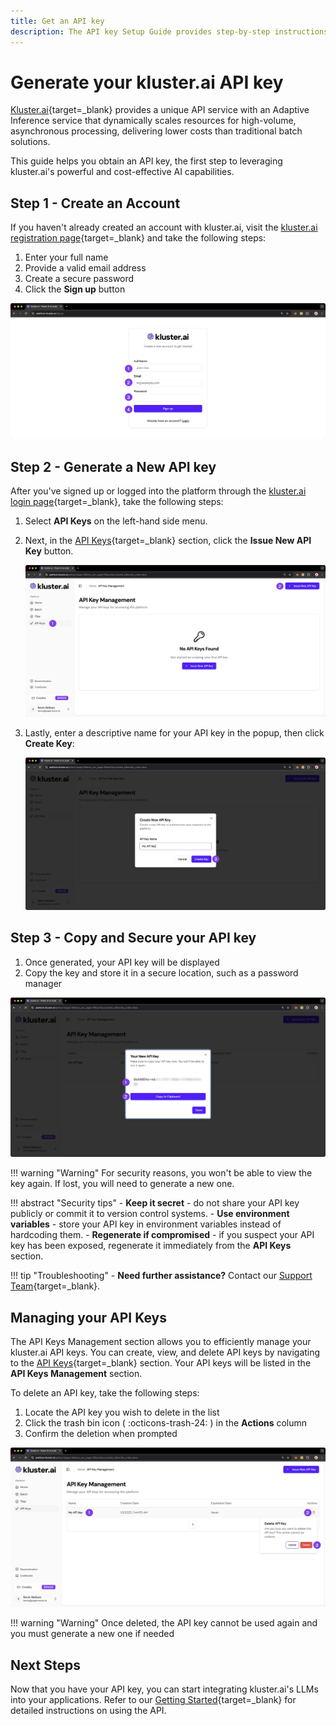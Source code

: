 ```yaml
---
title: Get an API key
description: The API key Setup Guide provides step-by-step instructions for generating and managing your personal API key, enabling secure access to our services and ensuring seamless integration with your applications.
---
```


# Generate your kluster.ai API key

[Kluster.ai](https://www.kluster.ai/){target=\_blank}  provides a unique API service with an Adaptive Inference service that dynamically scales resources for high-volume, asynchronous processing, delivering lower costs than traditional batch solutions.

This guide helps you obtain an API key, the first step to leveraging kluster.ai's powerful and cost-effective AI capabilities.


## Step 1 - Create an Account

If you haven't already created an account with kluster.ai, visit the [kluster.ai registration page](https://platform.kluster.ai/signup){target=\_blank} and take the following steps: 

1. Enter your full name
2. Provide a valid email address
3. Create a secure password
4. Click the **Sign up** button

![Signup Page](/images/get-started/key-gen/image-1.webp)

## Step 2 - Generate a New API key

After you've signed up or logged into the platform through the [kluster.ai login page](https://platform.kluster.ai/login){target=\_blank}, take the following steps:

1. Select **API Keys** on the left-hand side menu.

2. Next, in the [API Keys](https://platform.kluster.ai/apikeys){target=\_blank} section, click the **Issue New API Key** button.

    ![Issue New API Key](/images/get-started/key-gen/image-2.webp)

3. Lastly, enter a descriptive name for your API key in the popup, then click **Create Key**:

    ![Generate API Key](/images/get-started/key-gen/image-3.webp)

## Step 3 - Copy and Secure your API key

1. Once generated, your API key will be displayed
2. Copy the key and store it in a secure location, such as a password manager

![Copy API key](/images/get-started/key-gen/image-4.webp)

!!! warning "Warning"
    For security reasons, you won't be able to view the key again. If lost, you will need to generate a new one.

!!! abstract "Security tips"
    - **Keep it secret** - do not share your API key publicly or commit it to version control systems.
    - **Use environment variables** - store your API key in environment variables instead of hardcoding them.
    - **Regenerate if compromised** - if you suspect your API key has been exposed, regenerate it immediately from the **API Keys** section.

!!! tip "Troubleshooting"
    - **Need further assistance?** Contact our [Support Team](https://calendly.com/klusterai-jacob/support-call){target=\_blank}.

## Managing your API Keys

The API Keys Management section allows you to efficiently manage your kluster.ai API keys. You can create, view, and delete API keys by navigating to the [API Keys](https://platform.kluster.ai/apikeys){target=\_blank} section. Your API keys will be listed in the **API Keys Management** section.

To delete an API key, take the following steps:

1. Locate the API key you wish to delete in the list
2. Click the trash bin icon ( :octicons-trash-24: ) in the **Actions** column
3. Confirm the deletion when prompted

![Delete API key](/images/get-started/key-gen/image-5.webp)

!!! warning "Warning"
    Once deleted, the API key cannot be used again and you must generate a new one if needed

## Next Steps

Now that you have your API key, you can start integrating kluster.ai's LLMs into your applications. Refer to our [Getting Started](/tutorials/klusterai-api/getting-started/){target=\_blank} for detailed instructions on using the API.
